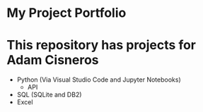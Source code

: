 # My Project Portfolio
# This repository has projects for Adam Cisneros
- Python (Via Visual Studio Code and Jupyter Notebooks)
    - API
- SQL (SQLite and DB2)
- Excel
